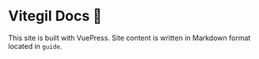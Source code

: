 # Vitegil Docs 📄 

This site is built with VuePress. Site content is written in Markdown format located in `guide`.
